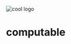 ![cool logo](https://cdn.discordapp.com/attachments/455021098464182277/1146112012275941406/computable_epic_logo_top_10_funny.png "cool logo")
# computable

